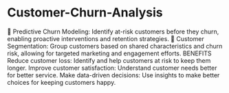 # Customer-Churn-Analysis
📌 Predictive Churn Modeling: Identify at-risk customers before they churn, enabling proactive interventions and retention strategies.
📌 Customer Segmentation: Group customers based on shared characteristics and churn risk, allowing for targeted marketing and engagement efforts.
BENEFITS
Reduce customer loss: Identify and help customers at risk to keep them longer.
Improve customer satisfaction: Understand customer needs better for better service.
Make data-driven decisions: Use insights to make better choices for keeping customers happy.
